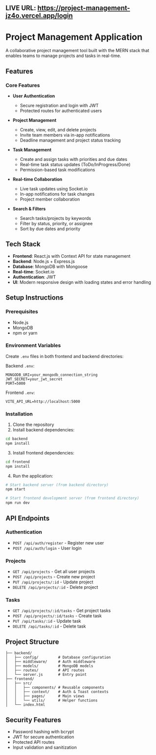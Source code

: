 ## LIVE URL: https://project-management-jz4o.vercel.app/login

# Project Management Application

A collaborative project management tool built with the MERN stack that enables teams to manage projects and tasks in real-time.

## Features

### Core Features
- **User Authentication**
  - Secure registration and login with JWT
  - Protected routes for authenticated users

- **Project Management**
  - Create, view, edit, and delete projects
  - Invite team members via in-app notifications
  - Deadline management and project status tracking

- **Task Management**
  - Create and assign tasks with priorities and due dates
  - Real-time task status updates (ToDo/InProgress/Done)
  - Permission-based task modifications

- **Real-time Collaboration**
  - Live task updates using Socket.io
  - In-app notifications for task changes
  - Project member collaboration

- **Search & Filters**
  - Search tasks/projects by keywords
  - Filter by status, priority, or assignee
  - Sort by due dates and priority

## Tech Stack

- **Frontend**: React.js with Context API for state management
- **Backend**: Node.js + Express.js
- **Database**: MongoDB with Mongoose
- **Real-time**: Socket.io
- **Authentication**: JWT
- **UI**: Modern responsive design with loading states and error handling

## Setup Instructions

### Prerequisites
- Node.js
- MongoDB
- npm or yarn

### Environment Variables

Create `.env` files in both frontend and backend directories:

Backend `.env`:
```
MONGODB_URI=your_mongodb_connection_string
JWT_SECRET=your_jwt_secret
PORT=5000
```

Frontend `.env`:
```
VITE_API_URL=http://localhost:5000
```

### Installation

1. Clone the repository
2. Install backend dependencies:
```bash
cd backend
npm install
```

3. Install frontend dependencies:
```bash
cd frontend
npm install
```

4. Run the application:
```bash
# Start backend server (from backend directory)
npm start

# Start frontend development server (from frontend directory)
npm run dev
```

## API Endpoints

### Authentication
- `POST /api/auth/register` - Register new user
- `POST /api/auth/login` - User login

### Projects
- `GET /api/projects` - Get all user projects
- `POST /api/projects` - Create new project
- `PUT /api/projects/:id` - Update project
- `DELETE /api/projects/:id` - Delete project

### Tasks
- `GET /api/projects/:id/tasks` - Get project tasks
- `POST /api/projects/:id/tasks` - Create task
- `PUT /api/tasks/:id` - Update task
- `DELETE /api/tasks/:id` - Delete task

## Project Structure

```
├── backend/
│   ├── config/         # Database configuration
│   ├── middleware/     # Auth middleware
│   ├── models/         # MongoDB models
│   ├── routes/         # API routes
│   └── server.js       # Entry point
├── frontend/
│   ├── src/
│   │   ├── components/ # Reusable components
│   │   ├── context/    # Auth & Toast contexts
│   │   ├── pages/      # Main views
│   │   └── utils/      # Helper functions
│   └── index.html
```

## Security Features
- Password hashing with bcrypt
- JWT for secure authentication
- Protected API routes
- Input validation and sanitization